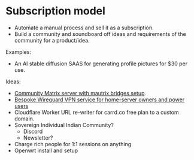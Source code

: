 # Subscription model

* Automate a manual process and sell it as a subscription.
* Build a community and soundboard off ideas and requirements of the
  community for a product/idea.

Examples:
* An AI stable diffusion SAAS for generating profile pictures for $30 per use.

Ideas:
* [Community Matrix server with mautrix bridges setup](rngz).
* [Bespoke Wireguard VPN service for home-server owners and power users](z6yl)
* Cloudflare Worker URL re-writer for carrd.co free plan to a custom domain.
* Sovereign Individual Indian Community?
    * Discord
    * Newsletter?
* Charge rich people for 1:1 sessions on anything
* Openwrt install and setup
